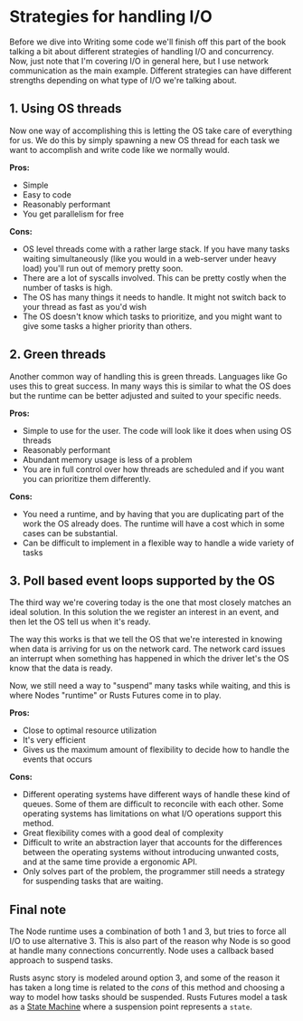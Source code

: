 # Strategies for handling I/O

Before we dive into Writing some code we'll finish off this part of the book talking a bit about different strategies of handling I/O and concurrency. Now, just note that I'm covering I/O in general here, but I use network communication as the main example. Different strategies can have different strengths depending on what type of I/O we're talking about.

## 1. Using OS threads

Now one way of accomplishing this is letting the OS take care of everything for us. We do this by simply spawning a new OS thread for each task we want to accomplish and write code like we normally would.

**Pros:**

- Simple
- Easy to code
- Reasonably performant
- You get parallelism for free

**Cons:**

- OS level threads come with a rather large stack. If you have many tasks waiting simultaneously (like you would in a web-server under heavy load) you'll run out of memory pretty soon.
- There are a lot of syscalls involved. This can be pretty costly when the number of tasks is high.
- The OS has many things it needs to handle. It might not switch back to your thread as fast as you'd wish
- The OS doesn't know which tasks to prioritize, and you might want to give some tasks a higher priority than others.


## 2. Green threads

Another common way of handling this is green threads. Languages like Go uses this to great success. In many ways this is similar to what the OS does but the runtime can be better adjusted and suited to your specific needs.

**Pros:**

- Simple to use for the user. The code will look like it does when using OS threads
- Reasonably performant
- Abundant memory usage is less of a problem
- You are in full control over how threads are scheduled and if you want you can prioritize them differently.

**Cons:**

- You need a runtime, and by having that you are duplicating part of the work the OS already does. The runtime will have a cost which in some cases can be substantial.
- Can be difficult to implement in a flexible way to handle a wide variety of tasks


## 3. Poll based event loops supported by the OS

The third way we're covering today is the one that most closely matches an ideal solution. In this solution the we register an interest in an event, and then let the OS tell us when it's ready. 

The way this works is that we tell the OS that we're interested in knowing when data is arriving for us on the network card. The network card issues an interrupt when something has happened in which the driver let's the OS know that the data is ready. 

Now, we still need a way to "suspend" many tasks while waiting, and this is where Nodes "runtime" or Rusts Futures come in to play.

**Pros:**

- Close to optimal resource utilization
- It's very efficient
- Gives us the maximum amount of flexibility to decide how to handle the events that occurs

**Cons:**

- Different operating systems have different ways of handle these kind of queues. Some of them are difficult to reconcile with each other. Some operating systems has limitations on what I/O operations support this method.
- Great flexibility comes with a good deal of complexity
- Difficult to write an abstraction layer that accounts for the differences between the operating systems without introducing unwanted costs, and at the same time provide a ergonomic API.
- Only solves part of the problem, the programmer still needs a strategy for suspending tasks that are waiting.


## Final note

The Node runtime uses a combination of both 1 and 3, but tries to force all I/O to use alternative 3. This is also part of the reason why Node is so good at handle many connections concurrently. Node uses a callback based approach to suspend
tasks.

Rusts async story is modeled around option 3, and some of the reason it has taken a long time is related to the _cons_ of this method and choosing a way to model how tasks should be suspended. Rusts Futures model a task as a [State Machine](https://en.wikipedia.org/wiki/Finite-state_machine) where a suspension point represents a `state`.
